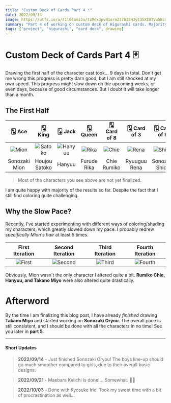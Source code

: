 ```yaml
---
title: "Custom Deck of Cards Part 4 🃏"
date: 2022/09/14
image: https://utfs.io/a/41l64ami3u/tzMdx3pvN1ornZ378I5HJyt3SXIUTVu5BcmiQgqR0kLFalCx
summary: "Part 4 of working on custom deck of Higurashi cards. Majority of the characters are in full color. But I had my share of struggles before reaching that point."
tags: ["project", "higurashi", "card deck", drawing]
---
```


# Custom Deck of Cards Part 4 🃏

Drawing the first half of the character cast took... 9 days in total. Don't get me wrong this progress is pretty darn good, but I am still shocked at my own speed. This progress might slow down on the upcoming weeks, or even days, because of good circumstances. But I doubt it will take longer than a month.

## The First Half

|     🂡 Ace     |      🂮 King       |      🂫 Jack       |    🂭 Queen    |  🂨 Card of 8  |  🂣 Card of 3  |   🂩 Card of 9   |    🂤 Card of 4    |    🃏 Joker     |     🂢 Card of 2     |  🂧 Card of 7  |
| :-----------: | :---------------: | :---------------: | :-----------: | :-----------: | :-----------: | :-------------: | :---------------: | :-------------: | :-----------------: | :-----------: |
| ![Mion][mion] | ![Satoko][satoko] | ![Hanyuu][hanyuu] | ![Rika][rika] | ![Chie][chie] | ![Rena][rena] | ![Shion][shion] | ![Takano][takano] | ![Oryou][oryou] | ![Keiichi][keiichi] | ![Irie][irie] |
| Sonozaki Mion |   Houjou Satoko   |      Hanyuu       |  Furude Rika  |  Chie Rumiko  | Ryuuguu Rena  | Sonozaki Shion  |    Takano Miyo    | Sonozaki Oryou  |   Maebara Keiichi   | Kyosuke Irie  |

> Most of the characters you see above are not yet finalized.

I am quite happy with majority of the results so far. Despite the fact that I still find coloring quite challenging.

## Why the Slow Pace?

Recently, I've started experimenting with different ways of coloring/shading my characters, which greatly slowed down my pace. I probably redrew _specifically Mion's hair_ at least 5 times.

| First Iteration  | Second Iteration  | Third Iteration  | Fourth Iteration  |
| :--------------: | :---------------: | :--------------: | :---------------: |
| ![First][mion-1] | ![Second][mion-2] | ![Third][mion-3] | ![Fourth][mion-4] |

Obviously, Mion wasn't the only character I altered quite a bit. **Rumiko Chie, Hanyuu, and Takano Miyo** were also altered quite drastically.

# Afterword

By the time I am finalizing this blog post, I have already _finished_ drawing **Takano Miyo** and started working on **Sonozaki Oryou**. The overall pace is still consistent, and I should be done with all the characters in no time! See you later in **part 5**.

---

#### Short Updates

> **2022/09/14** - Just finished Sonozaki Oryou! The boys line-up should go much smoother compared to girls, due to their overall basic designs.

> **2022/09/21** - Maebara Keiichi is done!... Somewhat. 👍🏻

> **2022/10/03** - Done with Kyosuke Irie! Took my sweet time with a bit of procrastination as well...

[mion]: https://utfs.io/a/41l64ami3u/tzMdx3pvN1orNqQxiPkNGZ5y7iJLXqOmnTu3dlrDhQc8Yp0z
[satoko]: https://utfs.io/a/41l64ami3u/tzMdx3pvN1orSiiwRetY14h3wv27AukRFeyBQjlpM968Iart
[hanyuu]: https://utfs.io/a/41l64ami3u/tzMdx3pvN1or7KNJVOsWBVwjtRUnz0qioHduM2ZcJgFDm93Y
[rika]: https://utfs.io/a/41l64ami3u/tzMdx3pvN1or2MJEBTNQ6fISvmysFdqaKr7nXVtLujAhkb5o
[chie]: https://utfs.io/a/41l64ami3u/tzMdx3pvN1orNuCeG6kNGZ5y7iJLXqOmnTu3dlrDhQc8Yp0z
[rena]: https://utfs.io/a/41l64ami3u/tzMdx3pvN1or59SOQ3hJzDvMidtYkhVLRbN1Ha6IKE9rqOn4
[shion]: https://utfs.io/a/41l64ami3u/tzMdx3pvN1orey8It75vIyBpKt5lowOLfug0RbC6iqEYZa8c
[takano]: https://utfs.io/a/41l64ami3u/tzMdx3pvN1ortcZ7X8pvN1orMdXpi82RQIauYHUADJ3wqGZn
[oryou]: https://utfs.io/a/41l64ami3u/tzMdx3pvN1orwWM20HAQu9WxdFl3P8TEV2bAgZctzjR0n1pk
[keiichi]: https://utfs.io/a/41l64ami3u/tzMdx3pvN1or8ac7VuKOdA9KwNQxfuegjSapr5bWYmc416ql
[irie]: https://utfs.io/a/41l64ami3u/tzMdx3pvN1orZlzzS1EiqO37avS20UgbE9Qmtj6lHJupnXTs
[mion-1]: https://utfs.io/a/41l64ami3u/tzMdx3pvN1or7l3f82sWBVwjtRUnz0qioHduM2ZcJgFDm93Y
[mion-2]: https://utfs.io/a/41l64ami3u/tzMdx3pvN1orw1oaCbiAQu9WxdFl3P8TEV2bAgZctzjR0n1p
[mion-3]: https://utfs.io/a/41l64ami3u/tzMdx3pvN1ormYZPhtekrLAxdD5vwS0ZGWBayl3V2qMXcnNU
[mion-4]: https://utfs.io/a/41l64ami3u/tzMdx3pvN1orpWbndW0lMkqWoswmzSIg8diEXKYvnaxCVbAf
